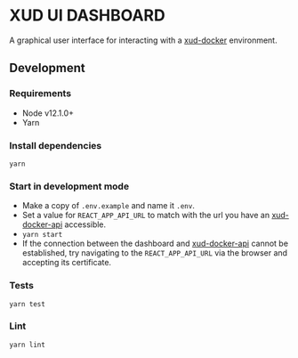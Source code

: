 # XUD UI DASHBOARD

A graphical user interface for interacting with a [xud-docker](https://github.com/ExchangeUnion/xud-docker) environment.

## Development

### Requirements

- Node v12.1.0+
- Yarn

### Install dependencies

`yarn`

### Start in development mode

- Make a copy of `.env.example` and name it `.env`.
- Set a value for `REACT_APP_API_URL` to match with the url you have an [xud-docker-api](https://github.com/ExchangeUnion/xud-docker-api) accessible.
- `yarn start`
- If the connection between the dashboard and [xud-docker-api](https://github.com/ExchangeUnion/xud-docker-api) cannot be established, try navigating to the `REACT_APP_API_URL` via the browser and accepting its certificate.

### Tests

`yarn test`

### Lint

`yarn lint`
